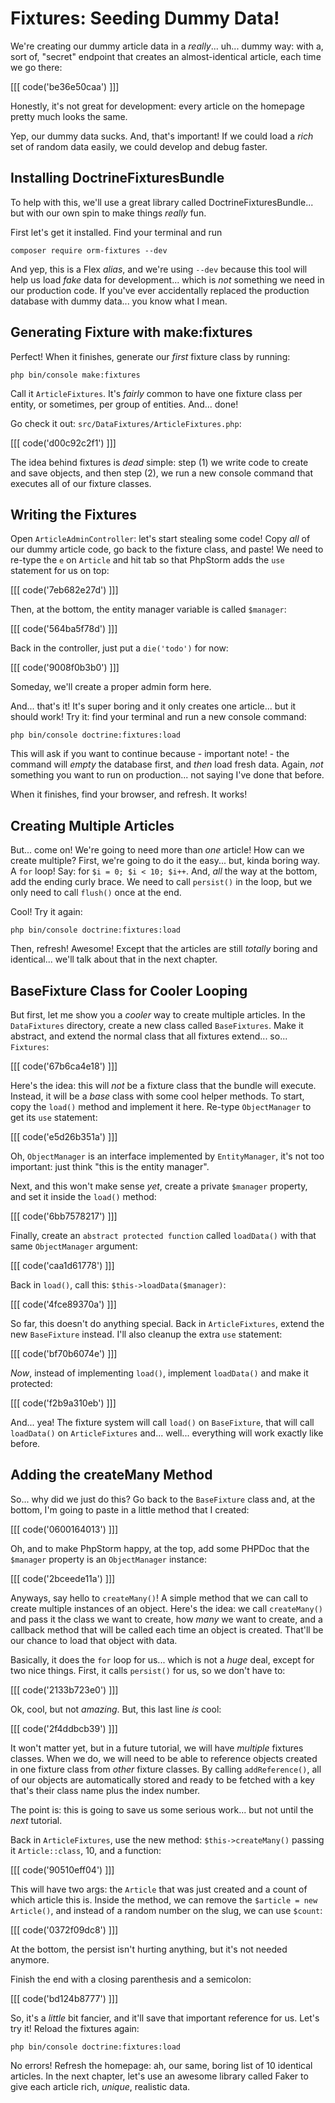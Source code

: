 # Fixtures: Seeding Dummy Data!

We're creating our dummy article data in a *really*... uh... dummy way: with a,
sort of, "secret" endpoint that creates an almost-identical article, each time we
go there:

[[[ code('be36e50caa') ]]]

Honestly, it's not great for development: every article on the homepage pretty much
looks the same.

Yep, our dummy data sucks. And, that's important! If we could load a *rich* set
of random data easily, we could develop and debug faster.

## Installing DoctrineFixturesBundle

To help with this, we'll use a great library called DoctrineFixturesBundle...
but with our own spin to make things *really* fun.

First let's get it installed. Find your terminal and run

```terminal
composer require orm-fixtures --dev
```

And yep, this is a Flex *alias*, and we're using `--dev` because this tool will
help us load *fake* data for development... which is *not* something we need in
our production code. If you've ever accidentally replaced the production database
with dummy data... you know what I mean.

## Generating Fixture with make:fixtures

Perfect! When it finishes, generate our *first* fixture class by running:

```terminal
php bin/console make:fixtures
```

Call it `ArticleFixtures`. It's *fairly* common to have one fixture class per
entity, or sometimes, per group of entities. And... done!

Go check it out: `src/DataFixtures/ArticleFixtures.php`:

[[[ code('d00c92c2f1') ]]]

The idea behind fixtures is *dead* simple: step (1) we write code to create
and save objects, and then step (2), we run a new console command that executes
all of our fixture classes.

## Writing the Fixtures

Open `ArticleAdminController`: let's start stealing some code! Copy *all* of our
dummy article code, go back to the fixture class, and paste! We need to re-type
the `e` on `Article` and hit tab so that PhpStorm adds the `use` statement for
us on top:

[[[ code('7eb682e27d') ]]]

Then, at the bottom, the entity manager variable is called `$manager`:

[[[ code('564ba5f78d') ]]]

Back in the controller, just put a `die('todo')` for now:

[[[ code('9008f0b3b0') ]]]

Someday, we'll create a proper admin form here.

And... that's it! It's super boring and it only creates one article... but it should
work! Try it: find your terminal and run a new console command:

```terminal
php bin/console doctrine:fixtures:load
```

This will ask if you want to continue because - important note! - the command will
*empty* the database first, and *then* load fresh data. Again, *not* something
you want to run on production... not saying I've done that before.

When it finishes, find your browser, and refresh. It works!

## Creating Multiple Articles

But... come on! We're going to need more than *one* article! How can we create
multiple? First, we're going to do it the easy... but, kinda boring way. A `for`
loop! Say: for `$i = 0; $i < 10; $i++`. And, *all* the way at the bottom, add the ending
curly brace. We need to call `persist()` in the loop, but we only need to call `flush()`
once at the end.

Cool! Try it again:

```terminal
php bin/console doctrine:fixtures:load
```

Then, refresh! Awesome! Except that the articles are still *totally* boring and
identical... we'll talk about that in the next chapter.

## BaseFixture Class for Cooler Looping

But first, let me show you a *cooler* way to create multiple articles. In the
`DataFixtures` directory, create a new class called `BaseFixtures`. Make it abstract,
and extend the normal class that all fixtures extend... so... `Fixtures`:

[[[ code('67b6ca4e18') ]]]

Here's the idea: this will *not* be a fixture class that the bundle will execute.
Instead, it will be a *base* class with some cool helper methods. To start, copy
the `load()` method and implement it here. Re-type `ObjectManager` to get its `use`
statement:

[[[ code('e5d26b351a') ]]]

Oh, `ObjectManager` is an interface implemented by `EntityManager`, it's
not too important: just think "this is the entity manager".

Next, and this won't make sense *yet*, create a private `$manager` property, and
set it inside the `load()` method:

[[[ code('6bb7578217') ]]]

Finally, create an `abstract protected function` called `loadData()` with that same
`ObjectManager` argument:

[[[ code('caa1d61778') ]]]

Back in `load()`, call this: `$this->loadData($manager)`:

[[[ code('4fce89370a') ]]]

So far, this doesn't do anything special. Back in `ArticleFixtures`, extend the
new `BaseFixture` instead. I'll also cleanup the extra `use` statement:

[[[ code('bf70b6074e') ]]]

*Now*, instead of implementing `load()`, implement `loadData()` and make it protected:

[[[ code('f2b9a310eb') ]]]

And... yea! The fixture system will call `load()` on `BaseFixture`, that will call
`loadData()` on `ArticleFixtures` and... well... everything will work exactly like
before.

## Adding the createMany Method

So... why did we just do this? Go back to the `BaseFixture` class and, at the
bottom, I'm going to paste in a little method that I created:

[[[ code('0600164013') ]]]

Oh, and to make PhpStorm happy, at the top, add some PHPDoc that the `$manager`
property is an `ObjectManager` instance:

[[[ code('2bceede11a') ]]]

Anyways, say hello to `createMany()`! A simple method that we can call to create
multiple instances of an object. Here's the idea: we call `createMany()` and pass
it the class we want to create, how *many* we want to create, and a callback
method that will be called each time an object is created. That'll be our chance
to load that object with data.

Basically, it does the `for` loop for us... which is not a *huge* deal, except
for two nice things. First, it calls `persist()` for us, so we don't have to:

[[[ code('2133b723e0') ]]]

Ok, cool, but not *amazing*. But, this last line *is* cool:

[[[ code('2f4ddbcb39') ]]]

It won't matter yet, but in a future tutorial, we will have *multiple* fixtures classes.
When we do, we will need to be able to reference objects created in one fixture class
from *other* fixture classes. By calling `addReference()`, all of our objects are
automatically stored and ready to be fetched with a key that's their class name plus
the index number.

The point is: this is going to save us some serious work... but not until the *next*
tutorial.

Back in `ArticleFixtures`, use the new method: `$this->createMany()` passing
it `Article::class`, 10, and a function:

[[[ code('90510eff04') ]]]

This will have two args: the `Article` that was just created and a count of which
article this is. Inside the method, we can remove the `$article = new Article()`,
and instead of a random number on the slug, we can use `$count`:

[[[ code('0372f09dc8') ]]]

At the bottom, the persist isn't hurting anything, but it's not needed anymore.

Finish the end with a closing parenthesis and a semicolon:

[[[ code('bd124b8777') ]]]

So, it's a *little* bit fancier, and it'll save that important reference for us.
Let's try it! Reload the fixtures again:

```terminal
php bin/console doctrine:fixtures:load
```

No errors! Refresh the homepage: ah, our same, boring list of 10 identical articles.
In the next chapter, let's use an awesome library called Faker to give each article
rich, *unique*, realistic data.
